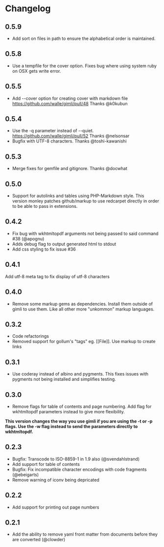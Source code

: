 # Changelog

## 0.5.9

* Add sort on files in path to ensure the alphabetical order is maintained.

## 0.5.8

* Use a tempfile for the cover option. Fixes bug where using system ruby on
  OSX gets write error.

## 0.5.5

* Add --cover option for creating cover with markdown file https://github.com/walle/gimli/pull/48 Thanks @k0kubun

## 0.5.4

* Use the -q parameter instead of --quiet. https://github.com/walle/gimli/pull/52 Thanks @nelsonsar
* Bugfix with UTF-8 characters. Thanks @toshi-kawanishi

## 0.5.3

* Merge fixes for gemfile and gitignore. Thanks @docwhat

## 0.5.0

* Support for autolinks and tables using PHP-Markdown style. This version monley patches github/markup to use redcarpet directly in order to be able to pass in extensions.

## 0.4.2

* Fix bug with wkhtmltopdf arguments not being passed to said command #38 (@apognu)
* Adds debug flag to output generated html to stdout
* Add css styling to fix issue #36

## 0.4.1

Add utf-8 meta tag to fix display of utf-8 characters

## 0.4.0

* Remove some markup gems as dependencies. Install them outside of gimli to use them. Like all other more "unkommon" markup languages.

## 0.3.2

* Code refactorings
* Removed support for gollum's "tags" eg. [[File]]. Use markup to create links

## 0.3.1

* Use coderay instead of albino and pygments. This fixes issues with
  pygments not being installed and simplifies testing.

## 0.3.0

* Remove flags for table of contents and page numbering. Add flag for wkhtmltopdf parameters instead to give more flexibility.

**This version changes the way you use gimli if you are using the -t or
-p flags. Use the -w flag instead to send the parameters directly to
wkhtmltopdf.**

## 0.2.3

* Bugfix: Transcode to ISO-8859-1 in 1.9 also (@svendahlstrand)
* Add support for table of contents
* Bugfix: Fix incompatible character encodings with code fragments
  (@ebeigarts)
* Remove warning of iconv being depricated

## 0.2.2

* Add support for printing out page numbers

## 0.2.1

* Add the ability to remove yaml front matter from documents before they are converted (@clowder)


